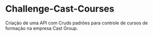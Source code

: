 # Challenge-Cast-Courses
Criação de uma API com Cruds padrões para controle de cursos de formação na empresa Cast Group.
